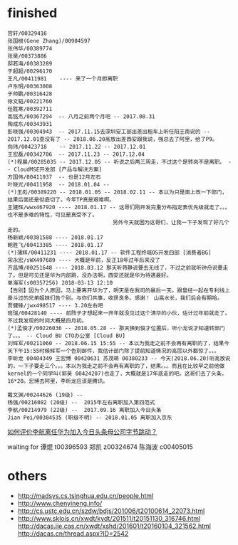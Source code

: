 
# finished

```
宫轩/00329416
张国根(Gene Zhang)/00904597
张伟华/00389774
张昊/00373886
邸若海/00383289
于超超/00296170
王凡/00411981    ---- 来了一个月即离职
卢东明/00363008
于帅鹏/00316428
徐文韬/00221760
任胜寒/00392711
高铭杰/00367294  -- 八月之前两个月吧 -- 2017.08.31
陶成东/00343931 
彭晓强/00304943  -- 2017.11.15去深圳安工部出差出租车上听任阳王南说的 -- 2017.12.01查没有了 -- 2018.06.20高放出差西安跟我说，强总去了阿里，给了P9。
向玮/00423718    -- 2017.11.22 -- 2017.12.01
王宏磊/00342706  -- 2017.11.23 -- 2017.12.04
(*)程晨/00285035 -- 2017.12.05 -- 听说之后两三周走，不过这个是转岗不是离职。 -- CloudMSE开发部 [产品与解决方案]
方国伟/00411937  -- 也是12月左右
叶晓光/00411958  -- 2018.01.04 -- 
(*)王彪/00389220 -- 2018.01.05 -- 2018.02.11 -- 本以为只是面上改一下部门，结果后面还是彻底切了。今年TP真是艰难啊。
王建辉/wwx467920 ---- 2018.01.17 -- 这哥们刚开发完重分布指定表优先级就走了。。。也不是多难的特性，可见是真受不了。
                                 另外今天就因为这哥们，让我一下子发现了好几个走的。
杨新颖/00381588 ---- 2018.01.17 
鲍胜飞/00413385 ---- 2018.01.17
(*)蒲辉/00411231 ---- 2018.01.17 -- 软件工程终端OS开发四部 [消费者BG]
宋永宏/sWX497689 ---- 大概是年前，反正18年过年后来没了
齐昌博/00251648 ---- 2018.03.12 那天听蒋静说要去无线了，不过之前就听钟舟说要走了。但是可见还是华为内部跳，没办法啊，西安还就是华为待遇最好。
单海军(s00357256) 2018-03-13 12:10
【告别】因为个人原因，马上要离开华为了，明天是在我司的最后一天。跟曾经一起在专利线上奋斗过的兄弟姐妹们告个别。与你们共事，收获良多。感谢！ 山高水长，我们后会有期哈。
贾健锋/jwx498517 ---- 3.20左右吧
班瑞/00428140 ---- 前阵子才想起来一开年就没见过这个清华的小伙，估计过年前就走了。不过我发现的时间大概是四月初。
(*)孟俊才/00226036 -- 2018.05.28 -- 那天换到俊才位置后，听小龙说才知道转部门了。。。 -- Cloud BU CTO办公室 [Cloud BU]
刘辉军/00211060 -- 2018.06.15 15:55 -- 本以为我走之前不会再有离职的了，结果今天下午15:55时候辉军一个告别邮件，我估计部门除了提前知道情况的高层以外都惊了。。。
李昕龙 00404349 王宏博 00420631 苏茂萌 00380233 -- 今天(2018.06.20)听高放说的，一下子要走三个。。。本以为我走之前不会再有离职的了，结果。。。而且在比较早之前他做kernel的一个同学叫(郭昊 00424207)也走了，大概就是17年底走的吧。这哥们去了头条，16*20。宏博去阿里，李昕龙应该是腾讯。
```


```
戴文渊/00244626 (19级) -- 
杨强/00216082 (20级) --  2015年左右离职加入第四范式
李航/00214979 (22级) --  2017.09.16 离职加入今日头条
Jian Pei/00384535 (职级不明) -- 2018.01.05 离职加入京东
```

[如何评价李航离任华为加入今日头条母公司字节跳动？](https://www.zhihu.com/question/65378106)

waiting for 谭焜 t00396593 郑凯 z00324674 陈海波 c00405015


# others

- http://madsys.cs.tsinghua.edu.cn/people.html
- http://www.chenyineng.info/
- http://cs.ustc.edu.cn/szdw/bdjs/201006/t20100614_22073.html
- http://www.sklois.cn/xwdt/kydt/201511/t20151130_316746.html http://dacas.iie.cas.cn/xwdt/xshd/201601/t20160104_321562.html http://dacas.cn/thread.aspx?ID=2542


